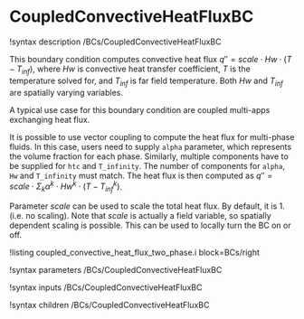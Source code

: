 # CoupledConvectiveHeatFluxBC

!syntax description /BCs/CoupledConvectiveHeatFluxBC

This boundary condition computes convective heat flux $q'' = scale \cdot Hw \cdot (T - T_{inf})$, where $Hw$ is convective heat transfer coefficient,
$T$ is the temperature solved for, and $T_{inf}$ is far field temperature.  Both $Hw$ and $T_{inf}$ are spatially varying variables.

A typical use case for this boundary condition are coupled multi-apps exchanging heat flux.

It is possible to use vector coupling to compute the heat flux for multi-phase fluids. In this case,
users need to supply `alpha` parameter, which represents the volume fraction for each phase. Similarly,
multiple components have to be supplied for `htc` and `T_infinity`. The number of components for `alpha`, `Hw` and `T_infinity` must match.
The heat flux is then computed as $q'' = scale \cdot \Sigma_k \alpha^k \cdot Hw^k \cdot (T - T_{inf}^k)$.

Parameter $scale$ can be used to scale the total heat flux. By default, it is $1.$ (i.e. no scaling).
Note that $scale$ is actually a field variable, so spatially dependent scaling is possible.
This can be used to locally turn the BC on or off.

!listing coupled_convective_heat_flux_two_phase.i block=BCs/right


!syntax parameters /BCs/CoupledConvectiveHeatFluxBC

!syntax inputs /BCs/CoupledConvectiveHeatFluxBC

!syntax children /BCs/CoupledConvectiveHeatFluxBC
